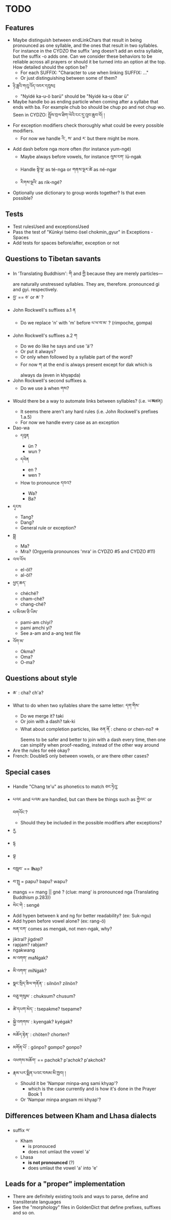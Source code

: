 # TODO

## Features
* Maybe distinguish between endLinkChars that result in being pronounced as
  one syllable, and the ones that result in two syllables. For instance in the
  CYDZO the suffix 'ang doesn't add an extra syllable, but the suffix -o adds
  one. Can we consider these behaviors to be reliable across all prayers or
  should it be turned into an option at the top.
  How detailed should the option be?
    * For each SUFFIX: "Character to use when linking SUFFIX: ..."
    * Or just distinguishing between some of them?
* ཉི་ཟླའི་གའུ་འོད་འབར་དབུས༔
  * "Nyidé ka-u-ö barü" should be "Nyidé ka-u öbar ü"
* Maybe handle bo as ending particle when coming after a syllabe that ends
  with ba. For example chub bo should be chup po and not chup wo.
  Seen in CYDZO:
    སྤྲོས་བྲལ་ཐིག་ལེའི་ངང་དུ་འུབ་ཆུབ་བོ། །
* For exception modifiers check thoroughly what could be every possible modifiers.
  * For now we handle འི་, ས་ and ར་ but there might be more.
* Add dash before nga more often (for instance yum-ngé)
  * Maybe always before vowels, for instance ལུས་ངག་ lü-ngak
  * Handle སྟེ་ལྔ་ as té-nga or གནས་ལྔར་ཚེ as né-ngar
  * རིགས་ལྔའི་ as rik-ngé?
* Optionally use dictionary to group words together? Is that even possible?

## Tests
* Test rulesUsed and exceptionsUsed
* Pass the test of "Künkyi tsémo ösel chokmin_gyur" in Exceptions - Spaces
* Add tests for spaces before/after, exception or not

## Questions to Tibetan savants
* In 'Translating Buddhism':
  གི and གྱི because they are merely particles—are naturally unstressed syllables.
  They are, therefore. pronounced gi and gyi. respectively.
* བྱ་ == ཅ་ or ཆ་ ?
* John Rockwell's suffixes a.1 ན
  * Do we replace 'n' with 'm' before པ་ཕ་བ་མ་ ? (rimpoche, gompa)
* John Rockwell's suffixes a.2 ག
  * Do we do like he says and use 'à'?
  * Or put it always?
  * Or only when followed by a syllable part of the word?
  * For now ག at the end is always present except for dak which is always da (even in khyapda)
* John Rockwell's second suffixes a.
  * Do we use à when གས?
* Would there be a way to automate links between syllables? (i.e. ཡ་**མ**ཚན)
  * It seems there aren't any hard rules (i.e. John Rockwell's prefixes 1.a.5)
  * For now we handle every case as an exception
* Dao-wa
  * དབུན
    * ün ?
    * wun ?
  * དབེན
    * en ?
    * wen ?
  * How to pronounce དབའ?
    * Wa?
    * Ba?
* དྭངས
  * Tang?
  * Dang?
  * General rule or exception?
* སྨྲ
  * Ma?
  * Mra? (Orgyenla pronounces 'mra' in CYDZO #5 and CYDZO #11)
* འལ་འོལ
  * el-öl?
  * al-öl?
* ཕྱད་ཆད་
  * chéché?
  * cham-ché?
  * chang-ché?
* པ་མིའམ་ཅི་ཡིས་
  * pami-am chiyi?
  * pami amchi yi?
  * See a-am and a-ang test file
* འོག་མ་
  * Okma?
  * Oma?
  * O-ma?

## Questions about style
* ཆ་ : cha? ch'a?
* What to do when two syllables share the same letter: དག་གིས་
  * Do we merge it? taki
  * Or join with a dash? tak-ki
  * What about completion particles, like ཅན་ནོ : cheno or chen-no?
  => Seems to be safer and better to join with a dash every time,
     then one can simplify when proof-reading, instead of the other way around
* Are the rules for eéè okay?
* French: DoubleS only between vowels, or are there other cases?

## Special cases
* Handle "Chang te'u" as phonetics to match ཅང་ཏེའུ་
* པའང and པའམ are handled, but can there be things such as གྱེའང་ or བགའོང་?
  * Should they be included in the possible modifiers after exceptions?
* རྱ
* དྷ
* བྷ
* བསླབ་ == l**h**ap?
* བ་སྤུ = papu? bapu? wapu?
* mangs == mang || gné ? (clue: mang' is pronounced nga (Translating Buddhism p.283))
* སེང་གེ : sengé
* Add hypen between k and ng for better readability? (ex: Suk-ngu)
* Add hypen before vowel alone? (ex: rang-ö)
* མན་ངག་ comes as mengak, not men-ngak, why?
* jiktral? jigdrel?
* rapjam? rabjam?
* ngakwang
* མ་འགག་ maNgak?
* མི་འགག་ miNgak?
* སྣང་སྲིད་ཟིལ་གནོན་ : silnön? zilnön?
* བཅུ་གསུམ་ : chuksum? chusum?
* ཚེ་དཔག་མེད་ : tsepakme? tsepame?
* སྐྱེ་འགགས་ : kyengak? kyégak?
* མཆོད་རྟེན་ : chöten? chorten?
* མགོན་པོ་ : gönpo? gompo? gonpo?
* འཕགས་མཆོག་ == pachok? p'achok? p'akchok?
* རྣམ་པར་སྨིན་པའང་བསམ་མི་ཁྱབ། །
  * Should it be 'Nampar minpa-ang sami khyap'?
    * which is the case currently and is how it's done in the Prayer Book 1
  * Or 'Nampar minpa angsam mi khyap'?

## Differences between Kham and Lhasa dialects
* suffix ལ་
  * Kham
    * is pronouced
    * does not umlaut the vowel 'a'
  * Lhasa
    * **is not pronounced** (?)
    * does umlaut the vowel 'a' into 'e'

## Leads for a "proper" implementation
* There are definitely existing tools and ways to parse, define and transliterate languages
* See the "morphology" files in GoldenDict that define prefixes, suffixes and so on.